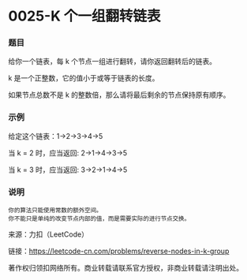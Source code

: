 # 0025-K 个一组翻转链表

### 题目

给你一个链表，每 k 个节点一组进行翻转，请你返回翻转后的链表。

k 是一个正整数，它的值小于或等于链表的长度。

如果节点总数不是 k 的整数倍，那么请将最后剩余的节点保持原有顺序。

### 示例 

给定这个链表：1->2->3->4->5

当 k = 2 时，应当返回: 2->1->4->3->5

当 k = 3 时，应当返回: 3->2->1->4->5

### 说明 

    你的算法只能使用常数的额外空间。
    你不能只是单纯的改变节点内部的值，而是需要实际的进行节点交换。

来源：力扣（LeetCode）

链接：https://leetcode-cn.com/problems/reverse-nodes-in-k-group

著作权归领扣网络所有。商业转载请联系官方授权，非商业转载请注明出处。